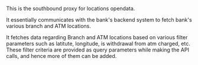 This is the southbound proxy for locations opendata.

It essentially communicates with the bank's backend system to fetch bank's various branch and ATM locations.

It fetches data regarding Branch and ATM locations based on various filter parameters such as latitute, longitude, is withdrawal from atm charged, etc.
These filter criteria are provided as query parameters while making the API calls, and hence more of them can be added.
